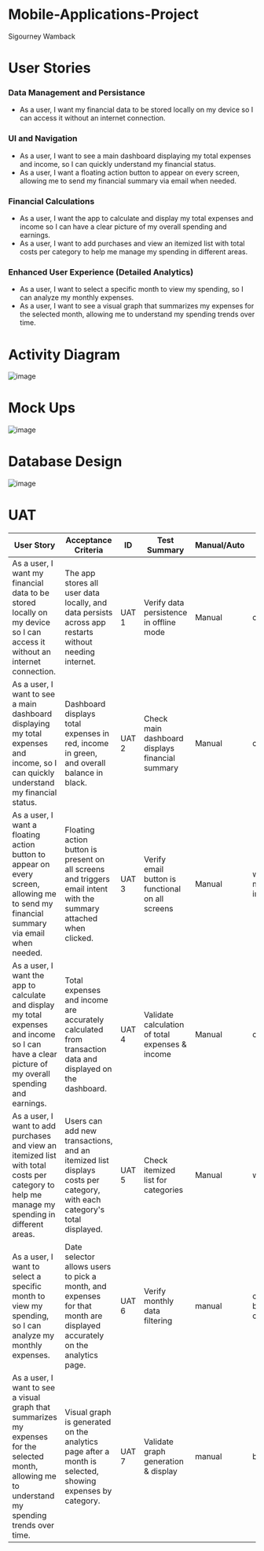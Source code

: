 # Mobile-Applications-Project
Sigourney Wamback


# User Stories

### Data Management and Persistance
- As a user, I want my financial data to be stored locally on my device so I can access it without an internet connection.
### UI and Navigation 
- As a user, I want to see a main dashboard displaying my total expenses and income, so I can quickly understand my financial status.
- As a user, I want a floating action button to appear on every screen, allowing me to send my financial summary via email when needed.

### Financial Calculations 
- As a user, I want the app to calculate and display my total expenses and income so I can have a clear picture of my overall spending and earnings.
- As a user, I want to add purchases and view an itemized list with total costs per category to help me manage my spending in different areas.
### Enhanced User Experience (Detailed Analytics)
- As a user, I want to select a specific month to view my spending, so I can analyze my monthly expenses.
- As a user, I want to see a visual graph that summarizes my expenses for the selected month, allowing me to understand my spending trends over time.
# Activity Diagram 
![image](https://github.com/user-attachments/assets/01805376-7f21-4f70-b728-00fad0a6974c)

# Mock Ups
![image](https://github.com/user-attachments/assets/cce39cd1-6021-49a3-bcb2-853614a7235c)


# Database Design
![image](https://github.com/user-attachments/assets/14169472-9719-4860-83ab-76227fad905c)

# UAT


| User Story                                         | Acceptance Criteria                                                                                                              | ID      | Test Summary                                     | Manual/Auto | Status    | QA   | UAT  |
|----------------------------------------------------|-----------------------------------------------------------------------------------------------------------------------------------|---------|--------------------------------------------------|-------------|-----------|------|------|
| As a user, I want my financial data to be stored locally on my device so I can access it without an internet connection. | The app stores all user data locally, and data persists across app restarts without needing internet. | UAT 1  | Verify data persistence in offline mode         | Manual      | completed |   |      |
| As a user, I want to see a main dashboard displaying my total expenses and income, so I can quickly understand my financial status. | Dashboard displays total expenses in red, income in green, and overall balance in black.                  | UAT 2 | Check main dashboard displays financial summary | Manual      | completed     |    |   |
| As a user, I want a floating action button to appear on every screen, allowing me to send my financial summary via email when needed. | Floating action button is present on all screens and triggers email intent with the summary attached when clicked.                 | UAT 3 | Verify email button is functional on all screens | Manual        | wip - > may not implement   |    |    |
| As a user, I want the app to calculate and display my total expenses and income so I can have a clear picture of my overall spending and earnings. | Total expenses and income are accurately calculated from transaction data and displayed on the dashboard.                         | UAT 4  | Validate calculation of total expenses & income | Manual        | completed |      |      |
| As a user, I want to add purchases and view an itemized list with total costs per category to help me manage my spending in different areas. | Users can add new transactions, and an itemized list displays costs per category, with each category's total displayed.           | UAT 5  | Check itemized list for categories              | Manual      | wip |      |      |
| As a user, I want to select a specific month to view my spending, so I can analyze my monthly expenses. | Date selector allows users to pick a month, and expenses for that month are displayed accurately on the analytics page.           | UAT 6  | Verify monthly data filtering                   | manual       | completed but changed |      |      |
| As a user, I want to see a visual graph that summarizes my expenses for the selected month, allowing me to understand my spending trends over time. | Visual graph is generated on the analytics page after a month is selected, showing expenses by category.                 | UAT 7  | Validate graph generation & display             | manual    | blocked|      |      |



							
							
							
							
							
							
							
							
							
							
							
							
							




